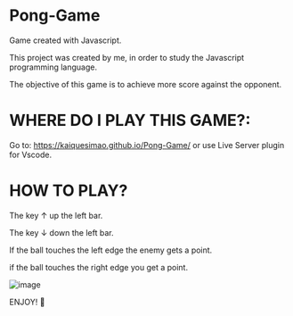 # Pong-Game
Game created with Javascript.

This project was created by me, in order to study the Javascript programming language.

The objective of this game is to achieve more score against the opponent.

# WHERE DO I PLAY THIS GAME?:

Go to: https://kaiquesimao.github.io/Pong-Game/ or use Live Server plugin for Vscode.

# HOW TO PLAY?

The key ↑ up the left bar.

The key ↓ down the left bar.

If the ball touches the left edge the enemy gets a point.

if the ball touches the right edge you get a point.

![image](https://user-images.githubusercontent.com/66140734/133947477-a0b638c4-9d9a-42a9-b31c-ed37a2a4b360.png)

ENJOY! 🎾


